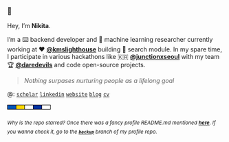 ### 👋

Hey, I’m **Nikita**.

I’m a ⌨️ backend developer and 🤖 machine learning researcher currently working at ♥ **[@kmslighthouse](https://www.kmslh.com/)** building 🔎 search module. In my spare time, I participate in various hackathons like 🇰🇷 **[@junctionxseoul](https://www.facebook.com/junctionxseoul)** with my team 🏆 **[@daredevils](https://github.com/daredevils-team)** and code open-source projects.

> _Nothing surpases nurturing people as a lifelong goal_

@: [`scholar`](https://scholar.google.com/citations?user=qy3ZD4IAAAAJ&hl=en) [`linkedin`](https://www.linkedin.com/in/xtenzq/) [`website`](https://xtenzq.github.io/) [`blog`](https://xtenzq.github.io/blog) [`cv`](https://xtenzq.github.io/cv)

<!-- imagine all the people livin' life in peace -->
<!-- I pray for the people of Ukraine  -->
<a href="https://www.youtube.com/watch?v=YkgkThdzX-8" target="_blank"><img src="rect.png" /></a>

<sub>_Why is the repo starred? Once there was a fancy profile README.md mentioned **[here](https://github.com/abhisheknaiidu/awesome-github-profile-readme)**. If you wanna check it, go to the **[`backup`](https://github.com/xtenzQ/xtenzQ/tree/backup)** branch of my profile repo._</sub>
